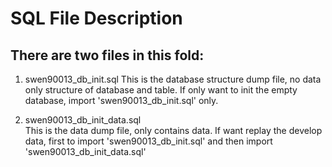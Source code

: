 SQL File Description
====================
There are two files in this fold:
---------------------------------
1. swen90013_db_init.sql
    This is the database structure dump file, no data only structure of database and table.
    If only want to init the empty database, import 'swen90013_db_init.sql' only.
  
2. swen90013_db_init_data.sql <br>
    This is the data dump file, only contains data.
    If want replay the develop data, first to import 'swen90013_db_init.sql' and then import 'swen90013_db_init_data.sql'

